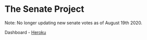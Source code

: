 # The Senate Project
Note: No longer updating new senate votes as of August 19th 2020.

Dashboard - [Heroku](https://immense-fjord-33413.herokuapp.com/)
